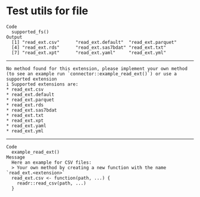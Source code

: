 # Test utils for file

    Code
      supported_fs()
    Output
      [1] "read_ext.csv"      "read_ext.default"  "read_ext.parquet" 
      [4] "read_ext.rds"      "read_ext.sas7bdat" "read_ext.txt"     
      [7] "read_ext.xpt"      "read_ext.yaml"     "read_ext.yml"     

---

    No method found for this extension, please implement your own method (to see an example run `connector::example_read_ext()`) or use a supported extension
    i Supported extensions are:
    * read_ext.csv
    * read_ext.default
    * read_ext.parquet
    * read_ext.rds
    * read_ext.sas7bdat
    * read_ext.txt
    * read_ext.xpt
    * read_ext.yaml
    * read_ext.yml

---

    Code
      example_read_ext()
    Message
      Here an example for CSV files:
      > Your own method by creating a new function with the name `read_ext.<extension>`
      read_ext.csv <- function(path, ...) {
        readr::read_csv(path, ...)
      }
      

